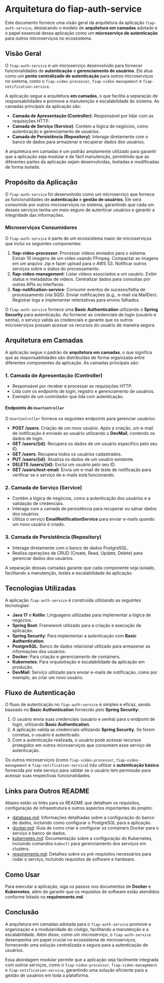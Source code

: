 # Arquitetura do fiap-auth-service

Este documento fornece uma visão geral da arquitetura da aplicação `fiap-auth-service`, destacando o modelo de **arquitetura em camadas** adotado e o papel essencial dessa aplicação como um **microserviço de autenticação** para outros microserviços no ecossistema.

## Visão Geral

O `fiap-auth-service` é um microserviço desenvolvido para fornecer funcionalidades de **autenticação** e **gerenciamento de usuários**. Ele atua como um **ponto centralizado de autenticação** para outros microserviços no sistema, como o `fiap-video-processor`, `fiap-video-management` e `fiap-notification-service`.

A aplicação segue a arquitetura **em camadas**, o que facilita a separação de responsabilidades e promove a manutenção e escalabilidade do sistema. As camadas principais da aplicação são:

- **Camada de Apresentação (Controller)**: Responsável por lidar com as requisições HTTP.
- **Camada de Serviço (Service)**: Contém a lógica de negócios, como autenticação e gerenciamento de usuários.
- **Camada de Persistência (Repository)**: Interage diretamente com o banco de dados para armazenar e recuperar dados dos usuários.

A arquitetura em camadas é um padrão amplamente utilizado para garantir que a aplicação seja modular e de fácil manutenção, permitindo que as diferentes partes da aplicação sejam desenvolvidas, testadas e modificadas de forma isolada.

## Propósito da Aplicação

O `fiap-auth-service` foi desenvolvido como um microserviço que fornece as funcionalidades de **autenticação** e **gestão de usuários**. Ele será consumido por outros microserviços no sistema, garantindo que cada um desses serviços tenha um meio seguro de autenticar usuários e garantir a integridade das informações.

### Microserviços Consumidores

O `fiap-auth-service` é parte de um ecossistema maior de microserviços que inclui os seguintes componentes:

1. **fiap-video-processor**: Processar vídeos enviados para o sistema. Extrair 10 imagens de um vídeo usando FFmpeg. Compactar as imagens em um arquivo .zip e fazer upload para o AWS S3. Notificar outros serviços sobre o status do processamento.
2. **fiap-video-management**: Listar vídeos associados a um usuário. Exibir status e metadados de vídeos. Centralizar dados para consultas por outras APIs ou interfaces.
3. **fiap-notification-service**: Consumir eventos de sucesso/falha de processamento (via SQS). Enviar notificações (e.g., e-mail via MailDev). Registrar logs e implementar retentativas para envios falhados.

O `fiap-auth-service` fornece uma **Basic Authentication** utilizando o **Spring Security** para autenticação. Ao fornecer as credenciais de login (usuário e senha), o serviço valida as credenciais e garante que os outros microserviços possam acessar os recursos do usuário de maneira segura.

## Arquitetura em Camadas

A aplicação segue o padrão de **arquitetura em camadas**, o que significa que as responsabilidades são distribuídas de forma organizada entre diferentes componentes da aplicação. As camadas principais são:

### 1. Camada de Apresentação (Controller)
- Responsável por receber e processar as requisições HTTP.
- Lida com os endpoints de login, registro e gerenciamento de usuários.
- Exemplo de um controlador que lida com autenticação.

#### Endpoints do `UserController`
O `UserController` fornece os seguintes endpoints para gerenciar usuários:

- **POST /users**: Criação de um novo usuário. Após a criação, um e-mail de notificação é enviado ao usuário utilizando o **DevMail**, contendo os dados de login.
- **GET /users/{id}**: Recupera os dados de um usuário específico pelo seu ID.
- **GET /users**: Recupera todos os usuários cadastrados.
- **PUT /users/{id}**: Atualiza os dados de um usuário existente.
- **DELETE /users/{id}**: Exclui um usuário pelo seu ID.
- **GET /users/test-email**: Envia um e-mail de teste de notificação para verificar se o serviço de e-mails está funcionando.

### 2. Camada de Serviço (Service)
- Contém a lógica de negócios, como a autenticação dos usuários e a validação de credenciais.
- Interage com a camada de persistência para recuperar ou salvar dados dos usuários.
- Utiliza o serviço **EmailNotificationService** para enviar e-mails quando um novo usuário é criado.

### 3. Camada de Persistência (Repository)
- Interage diretamente com o banco de dados PostgreSQL.
- Realiza operações de CRUD (Create, Read, Update, Delete) para gerenciar dados dos usuários.

A separação dessas camadas garante que cada componente seja isolado, facilitando a manutenção, testes e escalabilidade da aplicação.

## Tecnologias Utilizadas

A aplicação `fiap-auth-service` é construída utilizando as seguintes tecnologias:

- **Java 17** e **Kotlin**: Linguagens utilizadas para implementar a lógica de negócios.
- **Spring Boot**: Framework utilizado para a criação e execução da aplicação.
- **Spring Security**: Para implementar a autenticação com **Basic Authentication**.
- **PostgreSQL**: Banco de dados relacional utilizado para armazenar as informações dos usuários.
- **Docker**: Para criação e gerenciamento de containers.
- **Kubernetes**: Para orquestração e escalabilidade da aplicação em produção.
- **DevMail**: Serviço utilizado para enviar e-mails de notificação, como por exemplo, ao criar um novo usuário.

## Fluxo de Autenticação

O fluxo de autenticação no `fiap-auth-service` é simples e eficaz, sendo baseado no **Basic Authentication** fornecido pelo **Spring Security**:

1. O usuário envia suas credenciais (usuário e senha) para o endpoint de login, utilizando **Basic Authentication**.
2. A aplicação valida as credenciais utilizando **Spring Security**. Se forem corretas, o usuário é autenticado.
3. Com a autenticação realizada, o usuário pode acessar recursos protegidos em outros microserviços que consomem esse serviço de autenticação.

Os outros microserviços (como `fiap-video-processor`, `fiap-video-management` e `fiap-notification-service`) irão utilizar a **autenticação básica** fornecida por este serviço para validar se o usuário tem permissão para acessar suas respectivas funcionalidades.

## Links para Outros README

Abaixo estão os links para os README que detalham os requisitos, configuração de infraestrutura e outros aspectos importantes do projeto:

- [database.md](./database.md): Informações detalhadas sobre a configuração do banco de dados, incluindo como configurar o PostgreSQL para a aplicação.
- [docker.md](./docker.md): Guia de como criar e configurar os containers Docker para o serviço e banco de dados.
- [kubernetes.md](./kubernetes.md): Documentação sobre a configuração do Kubernetes, incluindo comandos `kubectl` para gerenciamento dos serviços em clusters.
- [requirements.md](./requirements.md): Detalhes sobre os pré-requisitos necessários para rodar o serviço, incluindo requisitos de software e hardware.

## Como Usar

Para executar a aplicação, siga os passos nos documentos de **Docker** e **Kubernetes**, além de garantir que os requisitos de software estão atendidos conforme listado no **requirements.md**.

## Conclusão

A arquitetura em camadas adotada para o `fiap-auth-service` promove a organização e a modularidade do código, facilitando a manutenção e a escalabilidade. Além disso, como um microserviço, o `fiap-auth-service` desempenha um papel crucial no ecossistema de microserviços, fornecendo uma solução centralizada e segura para a autenticação de usuários.

Essa abordagem modular permite que a aplicação seja facilmente integrada com outros serviços, como o `fiap-video-processor`, `fiap-video-management` e `fiap-notification-service`, garantindo uma solução eficiente para a gestão de usuários em toda a plataforma.
